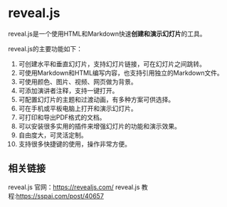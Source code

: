 # reveal.js

reveal.js是一个使用HTML和Markdown快速**创建和演示幻灯片**的工具。

reveal.js的主要功能如下：

1. 可创建水平和垂直幻灯片，支持幻灯片链接，可在幻灯片之间跳转。
2. 可使用Markdown和HTML编写内容，也支持引用独立的Markdown文件。
3. 可使用颜色、图片、视频、网页做为背景。
4. 可添加演讲者注释，支持一键打开。
5. 可配置幻灯片的主题和过渡动画，有多种方案可供选择。
6. 可在手机或平板电脑上打开和演示幻灯片。
7. 可打印和导出PDF格式的文档。
8. 可以安装很多实用的插件来增强幻灯片的功能和演示效果。
9. 自由度大，可灵活定制。
10. 支持很多快捷键的使用，操作非常方便。

## 相关链接

reveal.js 官网：<https://revealjs.com/>
reveal.js 教程:<https://sspai.com/post/40657>
